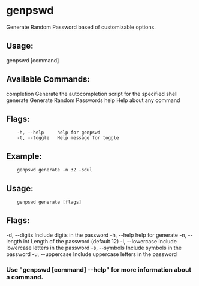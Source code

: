 # genpswd
Generate Random Password based of customizable options.

## Usage:
  genpswd [command]

## Available Commands:
  completion  Generate the autocompletion script for the specified shell
  generate    Generate Random Passwords
  help        Help about any command

## Flags:
        -h, --help     help for genpswd
        -t, --toggle   Help message for toggle

## Example:
        genpswd generate -n 32 -sdul

## Usage:
        genpswd generate [flags]
  
## Flags:
  -d, --digits       Include digits in the password
  -h, --help         help for generate
  -n, --length int   Length of the password (default 12)
  -l, --lowercase    Include lowercase letters in the password
  -s, --symbols      Include symbols in the password
  -u, --uppercase    Include uppercase letters in the password

### Use "genpswd [command] --help" for more information about a command.
